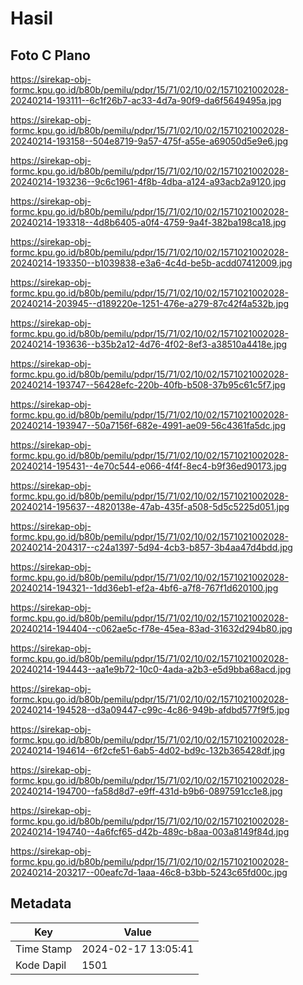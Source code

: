 # Hasil

## Foto C Plano

https://sirekap-obj-formc.kpu.go.id/b80b/pemilu/pdpr/15/71/02/10/02/1571021002028-20240214-193111--6c1f26b7-ac33-4d7a-90f9-da6f5649495a.jpg

https://sirekap-obj-formc.kpu.go.id/b80b/pemilu/pdpr/15/71/02/10/02/1571021002028-20240214-193158--504e8719-9a57-475f-a55e-a69050d5e9e6.jpg

https://sirekap-obj-formc.kpu.go.id/b80b/pemilu/pdpr/15/71/02/10/02/1571021002028-20240214-193236--9c6c1961-4f8b-4dba-a124-a93acb2a9120.jpg

https://sirekap-obj-formc.kpu.go.id/b80b/pemilu/pdpr/15/71/02/10/02/1571021002028-20240214-193318--4d8b6405-a0f4-4759-9a4f-382ba198ca18.jpg

https://sirekap-obj-formc.kpu.go.id/b80b/pemilu/pdpr/15/71/02/10/02/1571021002028-20240214-193350--b1039838-e3a6-4c4d-be5b-acdd07412009.jpg

https://sirekap-obj-formc.kpu.go.id/b80b/pemilu/pdpr/15/71/02/10/02/1571021002028-20240214-203945--d189220e-1251-476e-a279-87c42f4a532b.jpg

https://sirekap-obj-formc.kpu.go.id/b80b/pemilu/pdpr/15/71/02/10/02/1571021002028-20240214-193636--b35b2a12-4d76-4f02-8ef3-a38510a4418e.jpg

https://sirekap-obj-formc.kpu.go.id/b80b/pemilu/pdpr/15/71/02/10/02/1571021002028-20240214-193747--56428efc-220b-40fb-b508-37b95c61c5f7.jpg

https://sirekap-obj-formc.kpu.go.id/b80b/pemilu/pdpr/15/71/02/10/02/1571021002028-20240214-193947--50a7156f-682e-4991-ae09-56c4361fa5dc.jpg

https://sirekap-obj-formc.kpu.go.id/b80b/pemilu/pdpr/15/71/02/10/02/1571021002028-20240214-195431--4e70c544-e066-4f4f-8ec4-b9f36ed90173.jpg

https://sirekap-obj-formc.kpu.go.id/b80b/pemilu/pdpr/15/71/02/10/02/1571021002028-20240214-195637--4820138e-47ab-435f-a508-5d5c5225d051.jpg

https://sirekap-obj-formc.kpu.go.id/b80b/pemilu/pdpr/15/71/02/10/02/1571021002028-20240214-204317--c24a1397-5d94-4cb3-b857-3b4aa47d4bdd.jpg

https://sirekap-obj-formc.kpu.go.id/b80b/pemilu/pdpr/15/71/02/10/02/1571021002028-20240214-194321--1dd36eb1-ef2a-4bf6-a7f8-767f1d620100.jpg

https://sirekap-obj-formc.kpu.go.id/b80b/pemilu/pdpr/15/71/02/10/02/1571021002028-20240214-194404--c062ae5c-f78e-45ea-83ad-31632d294b80.jpg

https://sirekap-obj-formc.kpu.go.id/b80b/pemilu/pdpr/15/71/02/10/02/1571021002028-20240214-194443--aa1e9b72-10c0-4ada-a2b3-e5d9bba68acd.jpg

https://sirekap-obj-formc.kpu.go.id/b80b/pemilu/pdpr/15/71/02/10/02/1571021002028-20240214-194528--d3a09447-c99c-4c86-949b-afdbd577f9f5.jpg

https://sirekap-obj-formc.kpu.go.id/b80b/pemilu/pdpr/15/71/02/10/02/1571021002028-20240214-194614--6f2cfe51-6ab5-4d02-bd9c-132b365428df.jpg

https://sirekap-obj-formc.kpu.go.id/b80b/pemilu/pdpr/15/71/02/10/02/1571021002028-20240214-194700--fa58d8d7-e9ff-431d-b9b6-0897591cc1e8.jpg

https://sirekap-obj-formc.kpu.go.id/b80b/pemilu/pdpr/15/71/02/10/02/1571021002028-20240214-194740--4a6fcf65-d42b-489c-b8aa-003a8149f84d.jpg

https://sirekap-obj-formc.kpu.go.id/b80b/pemilu/pdpr/15/71/02/10/02/1571021002028-20240214-203217--00eafc7d-1aaa-46c8-b3bb-5243c65fd00c.jpg


## Metadata

| Key        | Value               |
| ---------- | ------------------- |
| Time Stamp | 2024-02-17 13:05:41 |
| Kode Dapil | 1501                |



